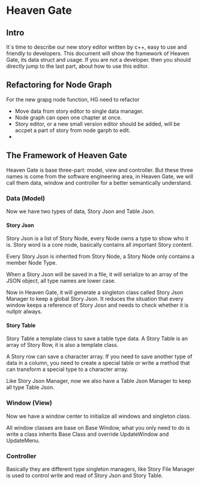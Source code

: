 # Heaven Gate 

## Intro

It`s time to describe our new story editor written by c++, easy to use and friendly to developers. This document will show the framework of Heaven Gate, its data struct and usage. If you are not a developer. then you should directly jump to the last part, about how to use this editor.

## Refactoring for Node Graph
For the new grapg node function, HG need to refactor
- Move data from story editor to single data manager.
- Node graph can open one chapter at once.
- Story editor, or a new small version editor should be added, will be accpet a part of story from node garph to edit.
- 

## The Framework of Heaven Gate

Heaven Gate is base three-part: model, view and controller. But these three names is come from the software engineering area, in Heaven Gate, we will call them data, window and controller for a better semantically understand.

### Data (Model)

Now we have two types of data, Story Json and Table Json.

#### Story Json

Story Json is a list of Story Node, every Node owns a type to show who it is. Story word is a core node, basically contains all important Story content.

Every Story Json is inherited from Story Node, a Story Node only contains a member Node Type.

When a Story Json will be saved in a file, it will serialize to an array of the JSON object, all type names are lower case.

Now in Heaven Gate, it will generate a singleton class called Story Json Manager to keep a global Story Json. It reduces the situation that every window keeps a reference of Story Josn and needs to check whether it is nullptr always.

#### Story Table

Story Table a template class to save a table type data. A Story Table is an array of Story Row, it is also a template class.

A Story row can save a character array. If you need to save another type of data in a column, you need to create a special table or write a method that can transform a special type to a character array. 

Like Story Json Manager, now we also have a Table Json Manager to keep all type Table Json.

### Window (View)

Now we have a window center to initialize all windows and singleton class. 

All window classes are base on Base Window, what you only need to do is write a class inherits Base Class and override UpdateWindow and UpdateMenu.

### Controller

Basically they are different type singleton managers, like Story File Manager is used to control write and read of Story Json and Story Table.

